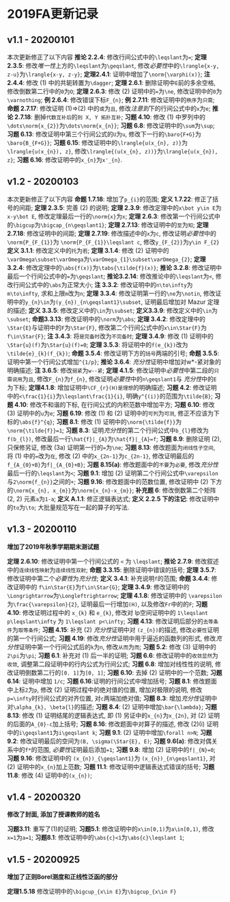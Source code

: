 # 2019FA更新记录

## v1.1 - 20200101

本次更新修正了以下内容
**推论 2.2.4**: 修改行间公式中的`\leqslant`为`=`;
**定理2.3.5**: 修改*唯一性*上方的`\leqslant`为`\geqslant`, 修改*必要性*中的`\lrangle{x-y, z-u}`为`\lrangle{x-y, z-y}`;
**定理2.4.1**: 证明中增加了`\norm{\varphi(x)}`;
**注2.4.4**: 修改 (1) 中的共轭转置为`\dagger`;
**定理 2.6.1**: 删除证明中`E`前的多余空格, 修改倒数第二行中的`0`为`O`;
**定理 2.6.3**: 修改 (2) 证明中的`=`为`\ne`, 修改证明中的`0`为`\varnothing`;
**例 2.6.4**: 修改错误下标`F_{n}`;
**例 2.7.11**: 修改证明中的`秩序`为`只需`;
**命题 2.7.17**: 修改证明 (1)=>(2) 中的`或`为`且`, 修改*注意到*下的行间公式中的`x`为`e`;
**推论 2.7.18**: 删掉`代数互补后`的`则 X, Y 拓扑互补`;
**习题 4.10**: 修改 (1) 中罗列中的`\dots\norm{x_{2}}`为`\dots\norm{x_{n}}`;
**习题 6.8**: 修改证明中的`\sum`为`\sup`;
**习题 6.13**: 修改证明中第三个行间公式的`U`为`u`, 修改下一行的`\baro{F+G}`为`\baro{B_{F+G}}`;
**习题 6.15**: 修改证明中的`\lrangle{u(x_{n}, z)}`为`\lrangle{u(x_{n}), z}`, 修改`\lrangle{(u(x_{n}, z))}`为`\lrangle{u(x_{n}), z}`;
**习题 6.16**: 修改证明中的`x_{n}`为`x'_{n}`.

## v1.2 - 20200103

本次更新修正了以下内容
**命题 1.7.18**: 增加了`p_{i}`的范围;
**定义 1.7.22**: 修正了括号的间距;
**定理 2.3.5**: 完善 (2) 的说明;
**定理 2.3.9**: 修改定理中的`x\bot y\in E`为`x-y\bot E`, 修改定理最后一行的`\norm{x}`为`x`;
**定理 2.6.3**: 修改第一个行间公式中的`\bigcup`为`\bigcap_{n\geqslant1}`;
**定理 2.7.13**: 修改证明中的`至`为`知`;
**定理 2.7.18**: 修改证明中的间距;
**定理 2.7.19**: 修改描述中的`x`为`c`, 修改证明*必要性*中的`\norm{P_{F_{1}}`为 `\norm{P_{F_{1}}\leqslant c`, 修改`y_{F_{2}}`为`y\in F_{2}`
**定义 3.1.1**: 修改定义中的`托`为`若`;
**定理 3.1.4**: 修改 (2) 证明中的`\varOmega\subset\varOmega`为`\varOmega_{1}\subset\varOmega_{2}`;
**定理 3.2.4**: 修改定理中的`\abs{f(x)}`为`\tabs{\tilde{f}(x)}`;
**推论 3.2.8**: 修改证明中最后一个行间公式中的`=`为`\geqslant`;
**推论3.2.14**: 修改推论中的`\leqslant`为`<`, 修改行间公式中的`\abs`为正常大小;
**注 3.3.2**: 修改证明中的`n\to\infty`为`m\to\infty`, 求和上限`m`改为`n`;
**定理 3.3.4**: 修改证明第一行的`\ne`为`\notin`, 修改证明中的`y_{n}\in`为`(y_{n})_{n\geqslant1}\subset`, 证明最后增加对 Mazur 定理的描述;
**定义 3.3.5**: 修改定义中的`\in`为`\subset`;
**定义3.3.9**: 修改定义中的`\in`为`\subset`;
**命题3.3.13**: 修改证明中的`\norm`为`\abs`;
**定理 3.4.2**: 修改定理中的`\Star{E}`与证明中的`F`为`\Star{F}`, 修改第二个行间公式中的`x\in\Star{F}`为`f\in\Star{F}`;
**注 3.4.3**: 将`是完备时`改为`不完备时`;
**定理 3.4.9**: 修改 (1) 证明中的`\Star{u}(f)`为`\Star{u}(f)=0`;
**定理 3.5.3**: 将证明中的`f(e_{k})`改为`\tilde{e}_{k}(f_{k})`;
**命题 3.5.4**: 修改证明下方的`括号`两端的引号;
**命题 3.5.5**: 证明中第一个行间公式增加`^{1/p}`;
**推论 3.6.4**: *充分性*证明中增加对w*-紧对象的明确描述;
**注 3.6.5**: 修改`弱紧`为`w--紧`;
**定理 4.1.5**: 修改证明中*必要性*中第二段的`只需说用`为`且`, 修改`F_{n}`为`f_{n}`, 修改证明*必要性*中的`n\geqslant1`与 *充分性*中的`E`为下标;
**定理4.1.8**: 增加证明中`\CF_{r}(H)是理想`的明确描述;
**习题 4.2**: 修改证明中的`<\frac{1}{i}`为`\leqslant\frac{1}{i}`, 明确`y^{(i)}`的范围为`\tilde{B}`;
**习题 4.10**: 修改不和谐的下标, 在行间公式的内积范数中增加平方;
**习题 6.10**: 修改 (3) 证明中的`u`为`e`;
**习题 6.19**: 修改 (1) 和 (2) 证明中的`可列`为`可测`, 修正不应该为下标的`\abs{f}^{q}`;
**习题 8.1**: 修改 (1) 证明中的`\norm{\tilde{f}}`为`\norm{\tilde{f}}=1`;
**习题 8.3**: 证明*充分性*的第二个行间公式中`b_{l}`修改为`f(b_{l})`, 修改最后一行`\hat{f}|_{A}`为`\hat{f}|_{A}=f`;
**习题 8.9**: 删除证明 (2), 只保修另证, 修改 (3a) 证明第一行的`=`为`\ne`;
**习题 8.13**: 修改题面为`闭线性子空间`, 将 (1) 中的`=`改为`在`, 修改 (2) 中的`x_{2n-1}`为`c_{2n-1}`, 修改证明最后的`f_{A_{0}+B}`为`f|_{A_{0}+B}`;
**习题 8.15(a)**: 修改题面中的`不要`为`必要`, 修改*充分性*最后一行的`\leqslant`为`<`;
**习题 9.1**: 增加 (2) 证明第二个行间公式中`\varepsilon`与`2\norm{f_{n}}`之间的`+`;
**习题 9.16**: 修改题面中的范数位置, 修改证明中 (2) 下方的`\norm{x_{n}, x_{m}}`为`\norm{x_{n}-x_{m}}`;
**补充题 6**: 修改倒数第二个矩阵 (2, 2) 元素`a`为`1-a`;
**定义 A.1.1**: 修正逻辑表达式;
**定义 2.2.5 下的注记**: 修改证明中的`to`为`\to`;
大批量规范写在一起的算子的写法.

## v1.3 - 20200110

**增加了2019年秋季学期期末测试题**

**定理 2.6.10**: 修改证明中第一个行间公式的 `<` 为 `\leqslant`;
**推论 2.7.9**: 修改叙述中的`连续线性映射`为`连续线性双射`;
**命题 3.3.15**: 删除证明中错误的括号;
**定理 3.5.7**: 修改证明中第二个*必要性*为*充分性*;
**定义 3.4.1**: 补充说明`f`的范围;
**命题 3.4.4**: 修改证明中的 `f\in\Star{E}`为`f\in\Star{G}`;
**定理 3.4.9**: 修改证明中的 `\Longrightarrow`为`\Longleftrightarrow`;
**定理 4.1.8**: 修改证明中的 `\varepsilon`为`\frac{\varepsilon}{2}`, 证明最后一行增加`(H)`, 以及修改`Fr`中的的`F`;
**习题 4.10**: 修改证明过程中的 `x_{k}` 和 `e_{k}`, 修改对 lp空间证明中的 `1\leqslant p\leqslant\infty` 为 `1\leqslant p<\infty`;
**习题 4.13**: 修改证明后部分的`去等条件`为`取等条件`;
**习题 4.15**: 补充 (2) *充分性*证明中对 `(z_{n})`的描述, 修改`必要性`证明的第一个行间公式;
**习题 4.19**: 修改*充分性*证明中用于逼近的函数列的形式, 修改*充分性*证明中第一个行间公式后的`k`为`n`, 修改`从而`为`而`;
**习题 5.2**: 修改 (3) 证明中的`2\pi`为`\pi`;
**习题 6.1**: 补充对 (1) 后一半的证明;
**习题 6.6**: 修改证明中的`收敛显然`为`收敛`, 调整第二段证明中的行内公式为行间公式;
**习题 6.8**: 增加对线性性的说明, 修改证明倒数第二行的`[0. 1]`为`[0, 1]`;
**习题 6.10**: 去掉 (2) 证明中的一个范数;
**习题 6.14**: 证明中增加 `1/c`;
**习题 6.16**:证明的行间公式中增加括号;
**习题 8.1**: 修改题面中上标`2`为`p`, 修改 (2) 证明过程中的绝对值的位置, 增加对极限的说明, 修改`p=\infty`时行间公式的对齐位置, 对`c`两端加绝对值;
**习题 8.3**: 增加*充分性*证明中对`\alpha_{k}, \beta{l}`的描述;
**习题 8.4**: (2) 证明中增加`\bar{\lambda}`;
**习题 8.13**: 修改 (1) 证明结尾的逻辑表达式, 即 (1) 另证中的`x_{n}`为`x_{2n}`, 对 (2) 证明的后面的`A_{0}-c`加上括号;
**习题 8.16**: 修改题面中对算子的描述, 修改 (2)(i) 证明中的`i\geqslant1`为`i\geqslant k`;
**习题 9.1**: (2) 证明中增加`\forall n>N`;
**习题 9.2**: 修改证明最后的空间为`(B, \sigma(\Star{E}, E)`;
**习题 9.6(a)**: 修改对偶关系中的`f*`的范围, *必要性*证明最后添加`=1`;
**习题 9.8**: 增加 (2) 证明中的`f|_{N}=0`;
**习题 9.16**: 修改证明中的 `(x_{n})_{\geqslant1}`为 `(x_{n})_{n\geqslant1}`, 对 (2) 证明中的`x_{n}`加上范数;
**习题 11.1**: 修改证明中逻辑表达式错误的括号;
**习题 11.8**: 修改 (4) 证明中的`(x_{n})`;

## v1.4 - 20200320

**修改了封面, 添加了授课教师的姓名**

**习题3.11**: 重写了(1)的证明;
**习题5.1**: 修改证明中的`x\in[0,1)`为`a\in[0,1)`, 修改`x=1`为`a=1`;
**习题8.1**: 修改证明中的`\abs{c}<1`为`\abs{c}\leqslant 1`;

## v1.5 - 20200925

**增加了正则Borel测度和正线性泛函的部分**

**定理1.5.18** 修改证明中的`\bigcup_{x\in E}`为`\bigcup_{x\in F}`
